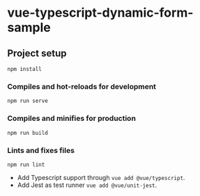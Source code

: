 # vue-typescript-dynamic-form-sample

## Project setup
```
npm install
```

### Compiles and hot-reloads for development
```
npm run serve
```

### Compiles and minifies for production
```
npm run build
```

### Lints and fixes files
```
npm run lint
```

- Add Typescript support through `vue add @vue/typescript`.
- Add Jest as test runner `vue add @vue/unit-jest`.

